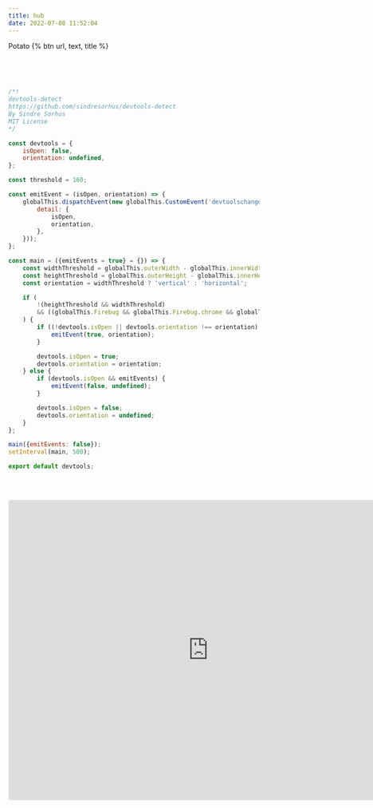 ```yaml
---
title: hub
date: 2022-07-08 11:52:04
---
```


<div class="markdown-body">
Potato
    {% btn url, text, title %}

​    
​    
```Javascript
    
/*!
devtools-detect
https://github.com/sindresorhus/devtools-detect
By Sindre Sorhus
MIT License
*/

const devtools = {
	isOpen: false,
	orientation: undefined,
};

const threshold = 160;

const emitEvent = (isOpen, orientation) => {
	globalThis.dispatchEvent(new globalThis.CustomEvent('devtoolschange', {
		detail: {
			isOpen,
			orientation,
		},
	}));
};

const main = ({emitEvents = true} = {}) => {
	const widthThreshold = globalThis.outerWidth - globalThis.innerWidth > threshold;
	const heightThreshold = globalThis.outerHeight - globalThis.innerHeight > threshold;
	const orientation = widthThreshold ? 'vertical' : 'horizontal';

	if (
		!(heightThreshold && widthThreshold)
		&& ((globalThis.Firebug && globalThis.Firebug.chrome && globalThis.Firebug.chrome.isInitialized) || widthThreshold || heightThreshold)
	) {
		if ((!devtools.isOpen || devtools.orientation !== orientation) && emitEvents) {
			emitEvent(true, orientation);
		}

		devtools.isOpen = true;
		devtools.orientation = orientation;
	} else {
		if (devtools.isOpen && emitEvents) {
			emitEvent(false, undefined);
		}

		devtools.isOpen = false;
		devtools.orientation = undefined;
	}
};

main({emitEvents: false});
setInterval(main, 500);

export default devtools;
    
    
    
```
</div>

<iframe src="https://www.geogebra.org/calculator/fhu97wmr?embed" width="800" height="600" allowfullscreen style="border: 1px solid #e4e4e4;border-radius: 4px;" frameborder="0"></iframe>

